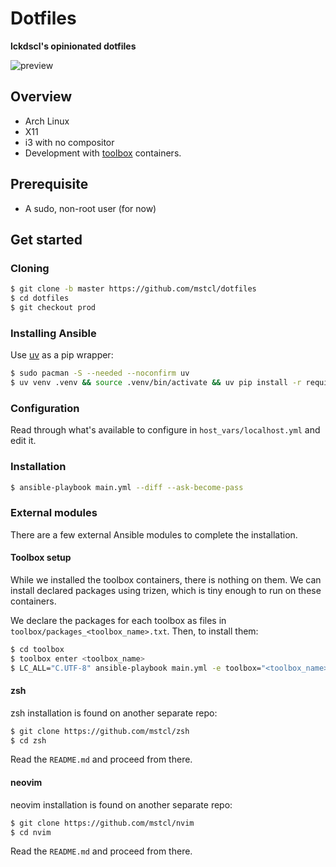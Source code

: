 # Dotfiles

**lckdscl's opinionated dotfiles**

![preview](screenshots/preview.png)

## Overview

-   Arch Linux
-   X11
-   i3 with no compositor
-   Development with [toolbox](https://containertoolbx.org/) containers.

## Prerequisite

- A sudo, non-root user (for now)

## Get started

### Cloning

```sh
$ git clone -b master https://github.com/mstcl/dotfiles
$ cd dotfiles
$ git checkout prod
```

### Installing Ansible

Use [uv](https://astral.sh/blog/uv) as a pip wrapper:

```sh
$ sudo pacman -S --needed --noconfirm uv
$ uv venv .venv && source .venv/bin/activate && uv pip install -r requirements.txt
```

### Configuration

Read through what's available to configure in `host_vars/localhost.yml` and
edit it.

### Installation

```sh
$ ansible-playbook main.yml --diff --ask-become-pass
```

### External modules

There are a few external Ansible modules to complete the installation.

#### Toolbox setup

While we installed the toolbox containers, there is nothing on them. We can
install declared packages using trizen, which is tiny enough to run on these
containers.

We declare the packages for each toolbox as files in `toolbox/packages_<toolbox_name>.txt`.
Then, to install them:

```sh
$ cd toolbox
$ toolbox enter <toolbox_name>
$ LC_ALL="C.UTF-8" ansible-playbook main.yml -e toolbox="<toolbox_name>"
```

#### zsh

zsh installation is found on another separate repo:

```sh
$ git clone https://github.com/mstcl/zsh
$ cd zsh
```

Read the `README.md` and proceed from there.

#### neovim

neovim installation is found on another separate repo:

```sh
$ git clone https://github.com/mstcl/nvim
$ cd nvim
```

Read the `README.md` and proceed from there.
